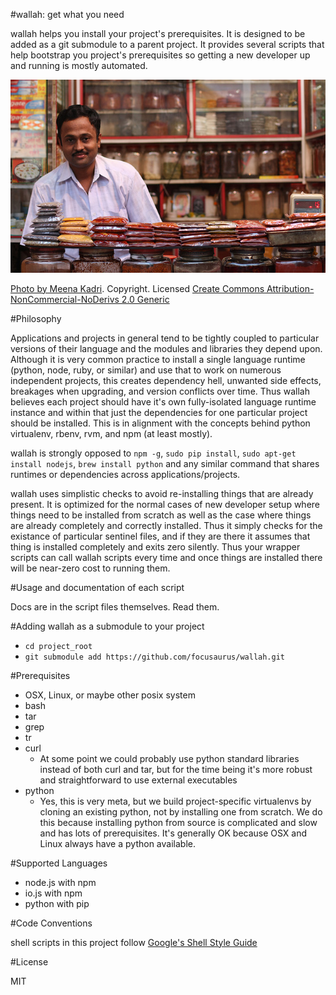 #wallah: get what you need

wallah helps you install your project's prerequisites. It is designed to be added as a git submodule to a parent project. It provides several scripts that help bootstrap you project's prerequisites so getting a new developer up and running is mostly automated.

![Spice Wallah](wallah.jpg "wallah")

[Photo by Meena Kadri](http://www.flickr.com/photos/meanestindian/4127563975/). Copyright. Licensed [Create Commons Attribution-NonCommercial-NoDerivs 2.0 Generic](http://creativecommons.org/licenses/by-nc-nd/2.0/)

#Philosophy

Applications and projects in general tend to be tightly coupled to particular versions of their language and the modules and libraries they depend upon. Although it is very common practice to install a single language runtime (python, node, ruby, or similar) and use that to work on numerous independent projects, this creates dependency hell, unwanted side effects, breakages when upgrading, and version conflicts over time. Thus wallah believes each project should have it's own fully-isolated language runtime instance and within that just the dependencies for one particular project should be installed. This is in alignment with the concepts behind python virtualenv, rbenv, rvm, and npm (at least mostly).

wallah is strongly opposed to `npm -g`, `sudo pip install`, `sudo apt-get install nodejs`, `brew install python` and any similar command that shares runtimes or dependencies across applications/projects.

wallah uses simplistic checks to avoid re-installing things that are already present. It is optimized for the normal cases of new developer setup where things need to be installed from scratch as well as the case where things are already completely and correctly installed. Thus it simply checks for the existance of particular sentinel files, and if they are there it assumes that thing is installed completely and exits zero silently. Thus your wrapper scripts can call wallah scripts every time and once things are installed there will be near-zero cost to running them.

#Usage and documentation of each script

Docs are in the script files themselves. Read them.

#Adding wallah as a submodule to your project

* `cd project_root`
* `git submodule add https://github.com/focusaurus/wallah.git`

#Prerequisites

* OSX, Linux, or maybe other posix system
* bash
* tar
* grep
* tr
* curl
  * At some point we could probably use python standard libraries instead of both curl and tar, but for the time being it's more robust and straightforward to use external executables
* python
  * Yes, this is very meta, but we build project-specific virtualenvs by cloning an existing python, not by installing one from scratch. We do this because installing python from source is complicated and slow and has lots of prerequisites. It's generally OK because OSX and Linux always have a python available.

#Supported Languages

* node.js with npm
* io.js with npm
* python with pip

#Code Conventions

shell scripts in this project follow [Google's Shell Style Guide](http://google-styleguide.googlecode.com/svn/trunk/shell.xml)

#License

MIT
